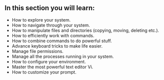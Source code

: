 ## In this section you will learn:
- How to explore your system.
- How to navigate through your system.
- How to manipulate files and directories (copying, moving, deleting etc.).
- How to efficiently work with commands.
- How to combine commands to do powerful stuff.
- Advance keyboard tricks to make life easier.
- Manage file permissions.
- Manage all the processes running in your system.
- How to configure your environment.
- Master the most powerful text editor Vi.
- How to customize your prompt.